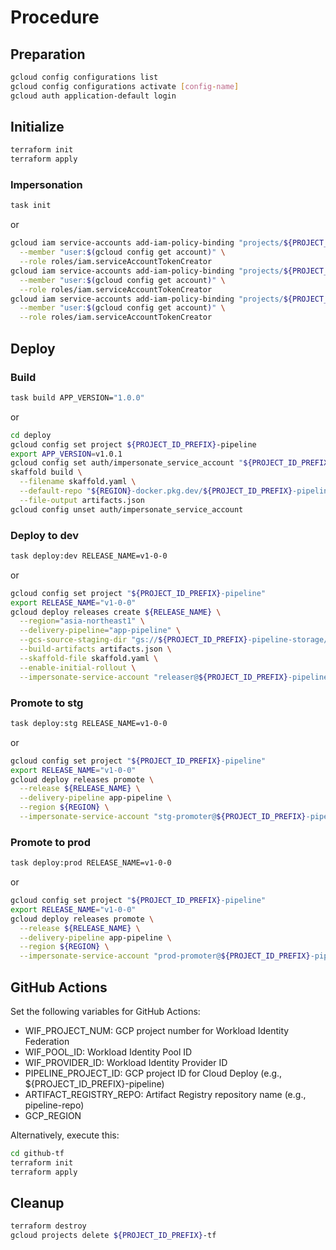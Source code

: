 # Procedure

## Preparation

```sh
gcloud config configurations list
gcloud config configurations activate [config-name]
gcloud auth application-default login
```

## Initialize

```sh
terraform init
terraform apply
```

### Impersonation

```sh
task init
```

or

```sh
gcloud iam service-accounts add-iam-policy-binding "projects/${PROJECT_ID_PREFIX}-pipeline/serviceAccounts/${PROJECT_ID_PREFIX}-pipeline-releaser@${PROJECT_ID_PREFIX}-pipeline.iam.gserviceaccount.com" \
  --member "user:$(gcloud config get account)" \
  --role roles/iam.serviceAccountTokenCreator
gcloud iam service-accounts add-iam-policy-binding "projects/${PROJECT_ID_PREFIX}-pipeline/serviceAccounts/${PROJECT_ID_PREFIX}-stg-promoter@${PROJECT_ID_PREFIX}-pipeline.iam.gserviceaccount.com" \
  --member "user:$(gcloud config get account)" \
  --role roles/iam.serviceAccountTokenCreator
gcloud iam service-accounts add-iam-policy-binding "projects/${PROJECT_ID_PREFIX}-pipeline/serviceAccounts/${PROJECT_ID_PREFIX}-prod-promoter@${PROJECT_ID_PREFIX}-pipeline.iam.gserviceaccount.com" \
  --member "user:$(gcloud config get account)" \
  --role roles/iam.serviceAccountTokenCreator
```

## Deploy

### Build

```sh
task build APP_VERSION="1.0.0"
```

or

```sh
cd deploy
gcloud config set project ${PROJECT_ID_PREFIX}-pipeline
export APP_VERSION=v1.0.1
gcloud config set auth/impersonate_service_account "${PROJECT_ID_PREFIX}-pipeline-releaser@${PROJECT_ID_PREFIX}-pipeline.iam.gserviceaccount.com"
skaffold build \
  --filename skaffold.yaml \
  --default-repo "${REGION}-docker.pkg.dev/${PROJECT_ID_PREFIX}-pipeline/${PROJECT_ID_PREFIX}-pipeline-repo" \
  --file-output artifacts.json
gcloud config unset auth/impersonate_service_account
```

### Deploy to dev

```sh
task deploy:dev RELEASE_NAME=v1-0-0
```

or

```sh
gcloud config set project "${PROJECT_ID_PREFIX}-pipeline"
export RELEASE_NAME="v1-0-0"
gcloud deploy releases create ${RELEASE_NAME} \
  --region="asia-northeast1" \
  --delivery-pipeline="app-pipeline" \
  --gcs-source-staging-dir "gs://${PROJECT_ID_PREFIX}-pipeline-storage/app/source" \
  --build-artifacts artifacts.json \
  --skaffold-file skaffold.yaml \
  --enable-initial-rollout \
  --impersonate-service-account "releaser@${PROJECT_ID_PREFIX}-pipeline.iam.gserviceaccount.com"
```

### Promote to stg

```sh
task deploy:stg RELEASE_NAME=v1-0-0
```

or

```sh
gcloud config set project "${PROJECT_ID_PREFIX}-pipeline"
export RELEASE_NAME="v1-0-0"
gcloud deploy releases promote \
  --release ${RELEASE_NAME} \
  --delivery-pipeline app-pipeline \
  --region ${REGION} \
  --impersonate-service-account "stg-promoter@${PROJECT_ID_PREFIX}-pipeline.iam.gserviceaccount.com"
```

### Promote to prod

```sh
task deploy:prod RELEASE_NAME=v1-0-0
```

or

```sh
gcloud config set project "${PROJECT_ID_PREFIX}-pipeline"
export RELEASE_NAME="v1-0-0"
gcloud deploy releases promote \
  --release ${RELEASE_NAME} \
  --delivery-pipeline app-pipeline \
  --region ${REGION} \
  --impersonate-service-account "prod-promoter@${PROJECT_ID_PREFIX}-pipeline.iam.gserviceaccount.com"
```

## GitHub Actions

Set the following variables for GitHub Actions:

- WIF_PROJECT_NUM: GCP project number for Workload Identity Federation
- WIF_POOL_ID: Workload Identity Pool ID
- WIF_PROVIDER_ID: Workload Identity Provider ID
- PIPELINE_PROJECT_ID: GCP project ID for Cloud Deploy (e.g., ${PROJECT_ID_PREFIX}-pipeline)
- ARTIFACT_REGISTRY_REPO: Artifact Registry repository name (e.g., pipeline-repo)
- GCP_REGION

Alternatively, execute this:

```sh
cd github-tf
terraform init
terraform apply
```

## Cleanup

```sh
terraform destroy
gcloud projects delete ${PROJECT_ID_PREFIX}-tf
```

